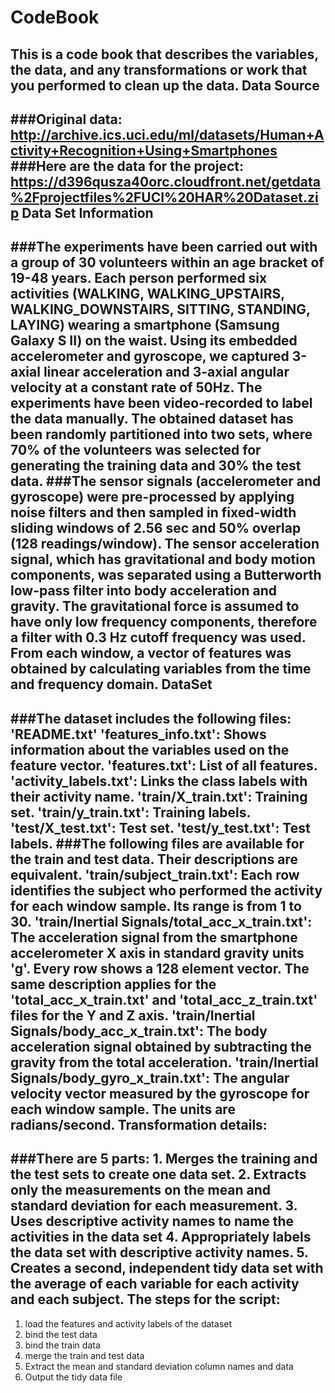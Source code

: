    CodeBook
===================================
   This is a code book that describes the variables, the data, and any transformations or work that you performed to clean up the data.
   Data Source
-----------------------------------
   ###Original data: http://archive.ics.uci.edu/ml/datasets/Human+Activity+Recognition+Using+Smartphones
   ###Here are the data for the project: https://d396qusza40orc.cloudfront.net/getdata%2Fprojectfiles%2FUCI%20HAR%20Dataset.zip
   Data Set Information
-----------------------------------
   ###The experiments have been carried out with a group of 30 volunteers within an age bracket of 19-48 years. Each person performed six activities (WALKING, WALKING_UPSTAIRS, WALKING_DOWNSTAIRS, SITTING, STANDING, LAYING) wearing a smartphone (Samsung Galaxy S II) on the waist. Using its embedded accelerometer and gyroscope, we captured 3-axial linear acceleration and 3-axial angular velocity at a constant rate of 50Hz. The experiments have been video-recorded to label the data manually. The obtained dataset has been randomly partitioned into two sets, where 70% of the volunteers was selected for generating the training data and 30% the test data.
   ###The sensor signals (accelerometer and gyroscope) were pre-processed by applying noise filters and then sampled in fixed-width sliding windows of 2.56 sec and 50% overlap (128 readings/window). The sensor acceleration signal, which has gravitational and body motion components, was separated using a Butterworth low-pass filter into body acceleration and gravity. The gravitational force is assumed to have only low frequency components, therefore a filter with 0.3 Hz cutoff frequency was used. From each window, a vector of features was obtained by calculating variables from the time and frequency domain.
   DataSet
-----------------------------------
   ###The dataset includes the following files:
     'README.txt'
     'features_info.txt': Shows information about the variables used on the feature vector.
     'features.txt': List of all features.
     'activity_labels.txt': Links the class labels with their activity name.
     'train/X_train.txt': Training set.
     'train/y_train.txt': Training labels.
     'test/X_test.txt': Test set.
     'test/y_test.txt': Test labels.
   ###The following files are available for the train and test data. Their descriptions are equivalent.
     'train/subject_train.txt': Each row identifies the subject who performed the activity for each window sample. Its range is from 1 to 30.
     'train/Inertial Signals/total_acc_x_train.txt': The acceleration signal from the smartphone accelerometer X axis in standard gravity units 'g'. Every row shows a 128 element vector. The same description applies for the 'total_acc_x_train.txt' and 'total_acc_z_train.txt' files for the Y and Z axis.
     'train/Inertial Signals/body_acc_x_train.txt': The body acceleration signal obtained by subtracting the gravity from the total acceleration.
     'train/Inertial Signals/body_gyro_x_train.txt': The angular velocity vector measured by the gyroscope for each window sample. The units are radians/second.
   Transformation details:
-----------------------------------
   ###There are 5 parts:
     1. Merges the training and the test sets to create one data set.
     2. Extracts only the measurements on the mean and standard deviation for each measurement.
     3. Uses descriptive activity names to name the activities in the data set
     4. Appropriately labels the data set with descriptive activity names.
     5. Creates a second, independent tidy data set with the average of each variable for each activity and each subject.
   The steps for the script:
-----------------------------------
   1. load the features and activity labels of the dataset
   2. bind the test data
   3. bind the train data
   4. merge the train and test data
   5. Extract the mean and standard deviation column names and data
   6. Output the tidy data file
